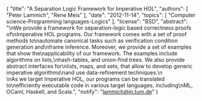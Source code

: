 {
    "title": "A Separation Logic Framework for Imperative HOL",
    "authors": [
        "Peter Lammich",
        "Rene Meis"
    ],
    "date": "2012-11-14",
    "topics": [
        "Computer science-Programming languages-Logics"
    ],
    "license": "BSD",
    "abstract": "\nWe provide a framework for separation-logic based correctness proofs of\nImperative HOL programs. Our framework comes with a set of proof methods to\nautomate canonical tasks such as verification condition generation and\nframe inference. Moreover, we provide a set of examples that show the\napplicability of our framework. The examples include algorithms on lists,\nhash-tables, and union-find trees. We also provide abstract interfaces for\nlists, maps, and sets, that allow to develop generic imperative algorithms\nand use data-refinement techniques.\n<br>\nAs we target Imperative HOL, our programs can be translated to\nefficiently executable code in various target languages, including\nML, OCaml, Haskell, and Scala.",
    "notify": "lammich@in.tum.de"
}